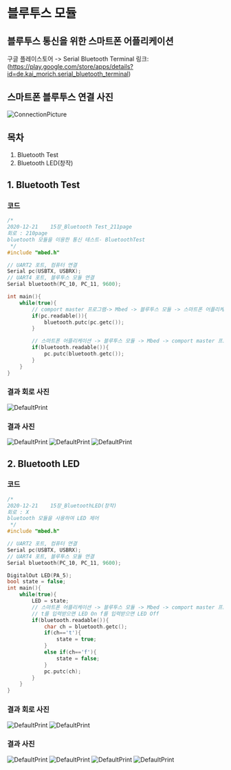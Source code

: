 # 블루투스 모듈
## 블루투스 통신을 위한 스마트폰 어플리케이션
구글 플레이스토어 -> Serial Bluetooth Terminal
링크: (https://play.google.com/store/apps/details?id=de.kai_morich.serial_bluetooth_terminal)

## 스마트폰 블루투스 연결 사진
![ConnectionPicture](https://github.com/HongyeongJu/MbedCode/blob/master/Chapter12_%EB%B8%94%EB%A3%A8%ED%88%AC%EC%8A%A4%EB%AA%A8%EB%93%88/connectionPicture.jpg)

## 목차
1. Bluetooth Test
2. Bluetooth LED(창작)
## 1. Bluetooth Test
### 코드
```c++
/*
2020-12-21    15장_Bluetooth Test_211page
회로 : 210page
bluetooth 모듈을 이용한 통신 테스트- BluetoothTest
 */
#include "mbed.h"

// UART2 포트, 컴퓨터 연결
Serial pc(USBTX, USBRX);
// UART4 포트, 블루투스 모듈 연결
Serial bluetooth(PC_10, PC_11, 9600);

int main(){
    while(true){
        // comport master 프로그램-> Mbed -> 블루투스 모듈 -> 스마트폰 어플리케이션
        if(pc.readable()){
            bluetooth.putc(pc.getc());
        }

        // 스마트폰 어플리케이션 -> 블루투스 모듈 -> Mbed -> comport master 프로그램
        if(bluetooth.readable()){
            pc.putc(bluetooth.getc());
        }
    }
}
```
### 결과 회로 사진
![DefaultPrint](https://github.com/HongyeongJu/MbedCode/blob/master/Chapter03_%EB%B8%94%EB%A3%A8%ED%88%AC%EC%8A%A4%EB%AA%A8%EB%93%88/1_BluetoothTest_circuit.jpg)
### 결과 사진
![DefaultPrint](https://github.com/HongyeongJu/MbedCode/blob/master/Chapter03_%EB%B8%94%EB%A3%A8%ED%88%AC%EC%8A%A4%EB%AA%A8%EB%93%88/1_BluetoothTest_result1.jpg)
![DefaultPrint](https://github.com/HongyeongJu/MbedCode/blob/master/Chapter03_%EB%B8%94%EB%A3%A8%ED%88%AC%EC%8A%A4%EB%AA%A8%EB%93%88/1_BluetoothTest_result2.jpg)
![DefaultPrint](https://github.com/HongyeongJu/MbedCode/blob/master/Chapter03_%EB%B8%94%EB%A3%A8%ED%88%AC%EC%8A%A4%EB%AA%A8%EB%93%88/1_BluetoothTest_result3.jpg)



## 2. Bluetooth LED
### 코드
```c++
/*
2020-12-21    15장_BluetoothLED(창작)
회로 : X
bluetooth 모듈을 사용하여 LED 제어
 */
#include "mbed.h"

// UART2 포트, 컴퓨터 연결
Serial pc(USBTX, USBRX);
// UART4 포트, 블루투스 모듈 연결
Serial bluetooth(PC_10, PC_11, 9600);

DigitalOut LED(PA_5);
bool state = false;
int main(){
    while(true){
        LED = state;
        // 스마트폰 어플리케이션 -> 블루투스 모듈 -> Mbed -> comport master 프로그램
        // t를 입력받으면 LED On f를 입력받으면 LED Off
        if(bluetooth.readable()){
            char ch = bluetooth.getc();
            if(ch=='t'){
                state = true;
            }
            else if(ch=='f'){
                state = false;
            }
            pc.putc(ch);
        }
    }
}

```
### 결과 회로 사진
![DefaultPrint](https://github.com/HongyeongJu/MbedCode/blob/master/Chapter12_%EB%B8%94%EB%A3%A8%ED%88%AC%EC%8A%A4%EB%AA%A8%EB%93%88/2_BluetoothLED_result1_r.jpg)
![DefaultPrint](https://github.com/HongyeongJu/MbedCode/blob/master/Chapter12_%EB%B8%94%EB%A3%A8%ED%88%AC%EC%8A%A4%EB%AA%A8%EB%93%88/2_BluetoothLED_result2_r.jpg)
### 결과 사진
![DefaultPrint](https://github.com/HongyeongJu/MbedCode/blob/master/Chapter12_%EB%B8%94%EB%A3%A8%ED%88%AC%EC%8A%A4%EB%AA%A8%EB%93%88/2_BluetoothLED_result1.jpg)
![DefaultPrint](https://github.com/HongyeongJu/MbedCode/blob/master/Chapter12_%EB%B8%94%EB%A3%A8%ED%88%AC%EC%8A%A4%EB%AA%A8%EB%93%88/2_BluetoothLED_result1_p.jpg)
![DefaultPrint](https://github.com/HongyeongJu/MbedCode/blob/master/Chapter12_%EB%B8%94%EB%A3%A8%ED%88%AC%EC%8A%A4%EB%AA%A8%EB%93%88/2_BluetoothLED_result2.jpg)
![DefaultPrint](https://github.com/HongyeongJu/MbedCode/blob/master/Chapter12_%EB%B8%94%EB%A3%A8%ED%88%AC%EC%8A%A4%EB%AA%A8%EB%93%88/2_BluetoothLED_result2_p.jpg)
